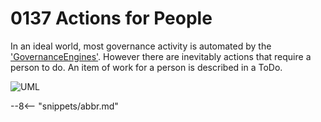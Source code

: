 <!-- SPDX-License-Identifier: CC-BY-4.0 -->
<!-- Copyright Contributors to the Egeria project. -->

# 0137 Actions for People

In an ideal world, most governance activity is automated by the ['GovernanceEngines'](./types/4/0461-Governance-Engines/#governanceengines). However there are inevitably actions that require a person to do. An item of work for a person is described in a ToDo.

![UML](0137-Actions.svg "Describing an action for a person")

--8<-- "snippets/abbr.md"
